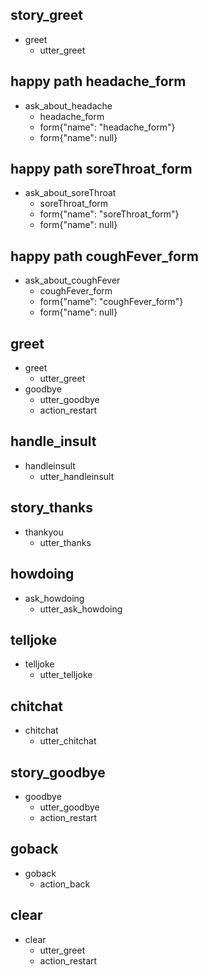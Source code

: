 ## story_greet <!--- The name of the story. It is not mandatory, but useful for debugging. -->
* greet <!--- User input expressed as intent. In this case it represents users message 'Hello'. -->
  - utter_greet <!--- The response of the chatbot expressed as an action. In this case it represents chatbot's response 'Hello, how can I help?' -->

## happy path headache_form
* ask_about_headache
    - headache_form
    - form{"name": "headache_form"}
    - form{"name": null}

## happy path soreThroat_form
* ask_about_soreThroat
    - soreThroat_form
    - form{"name": "soreThroat_form"}
    - form{"name": null}

## happy path coughFever_form
* ask_about_coughFever
    - coughFever_form
    - form{"name": "coughFever_form"}
    - form{"name": null}

## greet
* greet
  - utter_greet
* goodbye
  - utter_goodbye
  - action_restart

## handle_insult
* handleinsult
  - utter_handleinsult

## story_thanks
* thankyou
  - utter_thanks

## howdoing
* ask_howdoing
  - utter_ask_howdoing

## telljoke
* telljoke
  - utter_telljoke

## chitchat
* chitchat
  - utter_chitchat

## story_goodbye
* goodbye
  - utter_goodbye
  - action_restart

## goback
* goback
  - action_back

## clear
* clear
  - utter_greet
  - action_restart